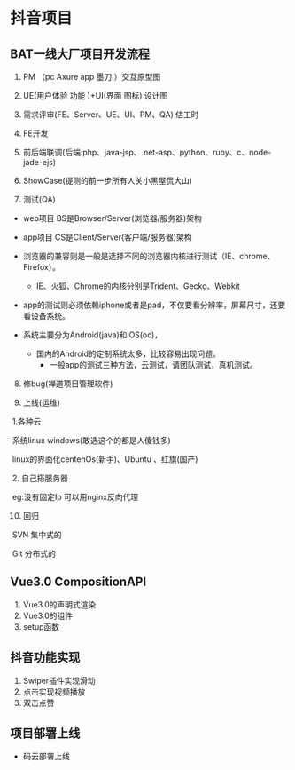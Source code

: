 # 抖音项目

## BAT一线大厂项目开发流程

1. PM （pc Axure     app 墨刀 ）交互原型图

2. UE(用户体验 功能 )+UI(界面 图标)  设计图 
3. 需求评审(FE、Server、UE、UI、PM、QA) 估工时
4. FE开发
5. 前后端联调(后端:php、java-jsp、.net-asp、python、ruby、c、node-jade-ejs)
6. ShowCase(提测的前一步所有人关小黑屋侃大山)
7. 测试(QA)

- web项目  BS是Browser/Server(浏览器/服务器)架构
- app项目   CS是Client/Server(客户端/服务器)架构

- 浏览器的兼容则是一般是选择不同的浏览器内核进行测试（IE、chrome、Firefox）。
  - IE、火狐、Chrome的内核分别是Trident、Gecko、Webkit  

- app的测试则必须依赖iphone或者是pad，不仅要看分辨率，屏幕尺寸，还要看设备系统。

- 系统主要分为Android(java)和iOS(oc)，

  - 国内的Android的定制系统太多，比较容易出现问题。   
    -  一般app的测试三种方法，云测试，请团队测试，真机测试。

8. 修bug(禅道项目管理软件) 

9. 上线(运维)

​	1.各种云

​            系统linux      windows(敢选这个的都是人傻钱多)

​            linux的界面化centenOs(新手)、Ubuntu 、红旗(国产)

​	2. 自己搭服务器 

​            eg:没有固定Ip   可以用nginx反向代理

10. 回归

​    SVN     集中式的   

​    Git       分布式的 

##  Vue3.0 CompositionAPI

1. Vue3.0的声明式渲染
2. Vue3.0的组件
3. setup函数

##  抖音功能实现

1. Swiper插件实现滑动
2. 点击实现视频播放
3. 双击点赞

##  项目部署上线

- 码云部署上线

